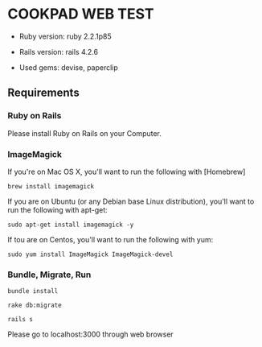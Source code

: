 # COOKPAD WEB TEST

* Ruby version: ruby 2.2.1p85

* Rails version: rails 4.2.6

* Used gems: devise, paperclip

## Requirements

### Ruby on Rails

Please install Ruby on Rails on your Computer.

### ImageMagick

If you're on Mac OS X, you'll want to run the following with [Homebrew]
<pre><code>brew install imagemagick</code></pre>
If you are on Ubuntu (or any Debian base Linux distribution), you'll want to run the following with apt-get:
<pre><code>sudo apt-get install imagemagick -y</code></pre>

If tou are on Centos, you'll want to run the following with yum:
<pre><code>sudo yum install ImageMagick ImageMagick-devel</code></pre>

### Bundle, Migrate, Run

<pre><code>bundle install</code></pre>
<pre><code>rake db:migrate</code></pre>
<pre><code>rails s</code></pre>

Please go to localhost:3000 through web browser
